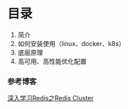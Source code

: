 # 目录

1. 简介
2. 如何安装使用（linux、docker、k8s）
3. 底层原理
4. 高可用、高性能优化配置


### 参考博客

[深入学习Redis之Redis Cluster](https://segmentfault.com/a/1190000038771812)